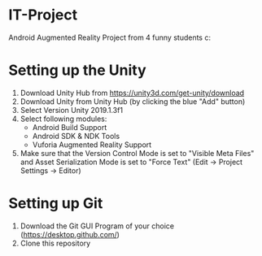 # IT-Project
Android Augmented Reality Project from 4 funny students c:

# Setting up the Unity
1. Download Unity Hub from https://unity3d.com/get-unity/download
2. Download Unity from Unity Hub (by clicking the blue "Add" button)
3. Select Version Unity 2019.1.3f1
4. Select following modules:
    - Android Build Support 
    - Android SDK & NDK Tools
    - Vuforia Augmented Reality Support
5. Make sure that the Version Control Mode is set to "Visible Meta Files" and Asset Serialization Mode is set to "Force Text" (Edit -> Project Settings -> Editor)
    
# Setting up Git
1. Download the Git GUI Program of your choice (https://desktop.github.com/)
2. Clone this repository
    
